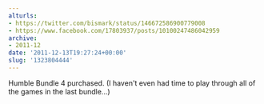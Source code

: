 ```yaml
---
alturls:
- https://twitter.com/bismark/status/146672586900779008
- https://www.facebook.com/17803937/posts/10100247486042959
archive:
- 2011-12
date: '2011-12-13T19:27:24+00:00'
slug: '1323804444'
---
```


Humble Bundle 4 purchased. (I haven't even had time to play through all of the games in the last bundle...)

